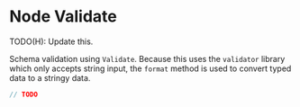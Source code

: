 # Node Validate

TODO(H): Update this.

Schema validation using `Validate`. Because this uses the `validator` library which only accepts string input, the `format` method is used to convert typed data to a stringy data.

```TypeScript
// TODO
```
